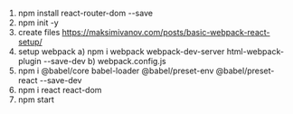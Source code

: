 1) npm install react-router-dom --save
2) npm init -y
3) create files https://maksimivanov.com/posts/basic-webpack-react-setup/
4) setup webpack
    a) npm i webpack webpack-dev-server html-webpack-plugin --save-dev
    b) webpack.config.js
5) npm i @babel/core babel-loader @babel/preset-env @babel/preset-react --save-dev
6) npm i react react-dom
7) npm start
